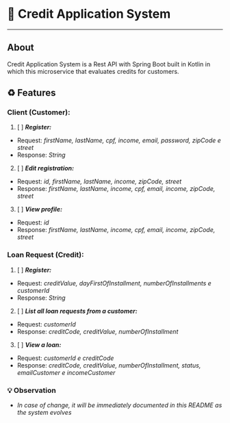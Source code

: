 # :construction: Credit Application System
___
## About 
Credit Application System is a Rest API with Spring Boot built in Kotlin in which this microservice that evaluates credits for customers.
## :recycle: Features
### Client (Customer):
1. [ ]  _**Register:**_
- Request: _firstName, lastName, cpf, income, email, password, zipCode e street_
- Response: _String_

2. [ ]  _**Edit registration:**_
- Request: _id, firstName, lastName, income, zipCode, street_
- Response: _firstName, lastName, income, cpf, email, income, zipCode, street_ 
3. [ ]  _**View profile:**_
- Request: _id_
- Response: _firstName, lastName, income, cpf, email, income, zipCode, street_


### Loan Request (Credit):
1. [ ]  _**Register:**_
- Request: _creditValue, dayFirstOfInstallment, numberOfInstallments e customerId_
- Response: _String_

2. [ ]  _**List all loan requests from a customer:**_
- Request: _customerId_
- Response: _creditCode, creditValue, numberOfInstallment_

3. [ ]  _**View a loan:**_
- Request: _customerId e creditCode_
- Response: _creditCode, creditValue, numberOfInstallment, status, emailCustomer e incomeCustomer_
### :bulb: Observation
* _In case of change, it will be immediately documented in this README as the system evolves_

  
  
